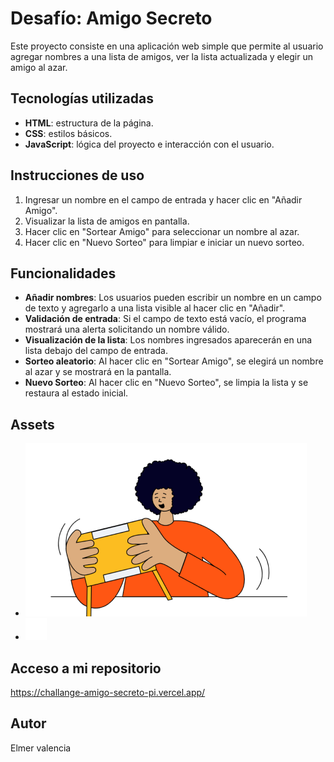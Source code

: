 <h1> Desafío: Amigo Secreto </h1>
Este proyecto consiste en una aplicación web simple que permite al usuario agregar nombres a una lista de amigos, ver la lista actualizada y elegir un amigo al azar.  

## Tecnologías utilizadas  
- **HTML**: estructura de la página.  
- **CSS**: estilos básicos.  
- **JavaScript**: lógica del proyecto e interacción con el usuario.  

## Instrucciones de uso  
1. Ingresar un nombre en el campo de entrada y hacer clic en "Añadir Amigo".  
2. Visualizar la lista de amigos en pantalla.  
3. Hacer clic en "Sortear Amigo" para seleccionar un nombre al azar.
4. Hacer clic en "Nuevo Sorteo" para limpiar e iniciar un nuevo sorteo. 

## Funcionalidades  
- **Añadir nombres**: Los usuarios pueden escribir un nombre en un campo de texto y agregarlo a una lista visible al hacer clic en "Añadir".  
- **Validación de entrada**: Si el campo de texto está vacío, el programa mostrará una alerta solicitando un nombre válido.  
- **Visualización de la lista**: Los nombres ingresados aparecerán en una lista debajo del campo de entrada.  
- **Sorteo aleatorio**: Al hacer clic en "Sortear Amigo", se elegirá un nombre al azar y se mostrará en la pantalla.  
- **Nuevo Sorteo**: Al hacer clic en "Nuevo Sorteo", se limpia la lista y se restaura al estado inicial. 
## Assets 
 
- ![alt text](assets/amigo-secreto.png)
- ![alt text](assets/play_circle_outline.png) 

## Acceso a mi repositorio 
https://challange-amigo-secreto-pi.vercel.app/


## Autor

Elmer valencia 
